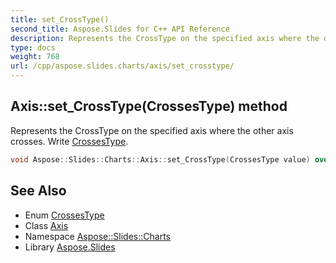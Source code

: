 ```yaml
---
title: set_CrossType()
second_title: Aspose.Slides for C++ API Reference
description: Represents the CrossType on the specified axis where the other axis crosses. Write CrossesType.
type: docs
weight: 768
url: /cpp/aspose.slides.charts/axis/set_crosstype/
---
```

## Axis::set_CrossType(CrossesType) method


Represents the CrossType on the specified axis where the other axis crosses. Write [CrossesType](../../crossestype/).

```cpp
void Aspose::Slides::Charts::Axis::set_CrossType(CrossesType value) override
```

## See Also

* Enum [CrossesType](../crossestype/)
* Class [Axis](./)
* Namespace [Aspose::Slides::Charts](../)
* Library [Aspose.Slides](../../)